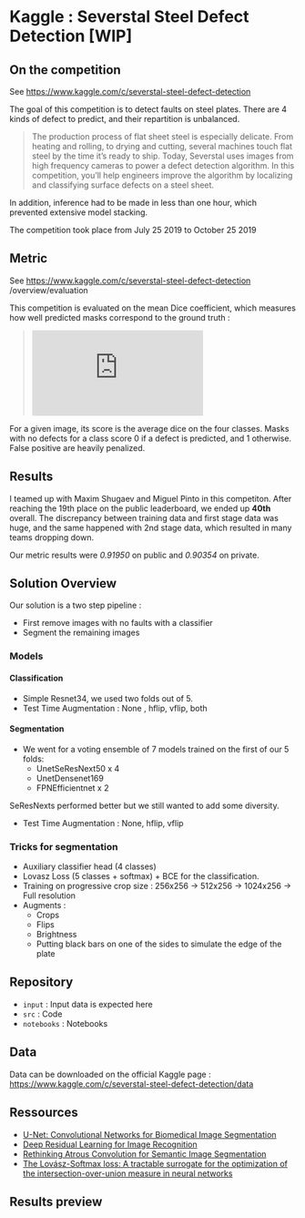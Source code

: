 # Kaggle : Severstal Steel Defect Detection  [WIP]

## On the competition 

See https://www.kaggle.com/c/severstal-steel-defect-detection

The goal of this competition is to detect faults on steel plates. There are 4 kinds of defect to predict, and their repartition is unbalanced. 

> The production process of flat sheet steel is especially delicate. From heating and rolling, to drying and cutting, several machines touch flat steel by the time it’s ready to ship. Today, Severstal uses images from high frequency cameras to power a defect detection algorithm. In this competition, you’ll help engineers improve the algorithm by localizing and classifying surface defects on a steel sheet.

In addition, inference had to be made in less than one hour, which prevented extensive model stacking.

The competition took place from July 25 2019 to October 25 2019

## Metric

See https://www.kaggle.com/c/severstal-steel-defect-detection
/overview/evaluation

This competition is evaluated on the mean Dice coefficient, which measures how well predicted masks correspond to the ground truth :

> ![equation](https://latex.codecogs.com/gif.latex?%5Cfrac%7B2%20*%20%7CX%20%5Ccap%20Y%7C%7D%7B%7CX%7C%20&plus;%20%7CY%7C%7D)

For a given image, its score is the average dice on the four classes. 
Masks with no defects for a class score 0 if a defect is predicted, and 1 otherwise. False positive are heavily penalized.

## Results

I teamed up with Maxim Shugaev and Miguel Pinto in this competiton. After reaching the 19th place on the public leaderboard, we ended up **40th** overall.
The discrepancy between training data and first stage data was huge, and the same happened with 2nd stage data, which resulted in many teams dropping down.

Our metric results were *0.91950* on public and *0.90354* on private. 

## Solution Overview

Our solution is a two step pipeline : 
- First remove images with no faults with a classifier
- Segment the remaining images


### Models

#### Classification

 - Simple Resnet34, we used two folds out of 5.
 - Test Time Augmentation : None , hflip, vflip, both

#### Segmentation

- We went for a voting ensemble of 7 models trained on the first of our 5 folds:
    - UnetSeResNext50 x 4
    - UnetDensenet169
    - FPNEfficientnet x 2

SeResNexts performed better but we still wanted to add some diversity.

- Test Time Augmentation : None, hflip, vflip

### Tricks for segmentation
- Auxiliary classifier head (4 classes)
- Lovasz Loss (5 classes + softmax) + BCE for the classification.
- Training on progressive crop size : 256x256 -> 512x256 -> 1024x256 -> Full resolution
- Augments :
    - Crops
    - Flips
    - Brightness
    - Putting black bars on one of the sides to simulate the edge of the plate

## Repository 

- `input` : Input data is expected here
- `src` : Code
- `notebooks` : Notebooks

## Data

Data can be downloaded on the official Kaggle page : https://www.kaggle.com/c/severstal-steel-defect-detection/data

## Ressources

- [U-Net: Convolutional Networks for Biomedical Image Segmentation](https://arxiv.org/abs/1505.04597)
- [Deep Residual Learning for Image Recognition](https://arxiv.org/abs/1512.03385)
- [Rethinking Atrous Convolution for Semantic Image Segmentation](https://arxiv.org/pdf/1706.05587.pdf)
- [The Lovász-Softmax loss: A tractable surrogate for the optimization of the intersection-over-union measure in neural networks](https://arxiv.org/pdf/1705.08790.pdf)

## Results preview
